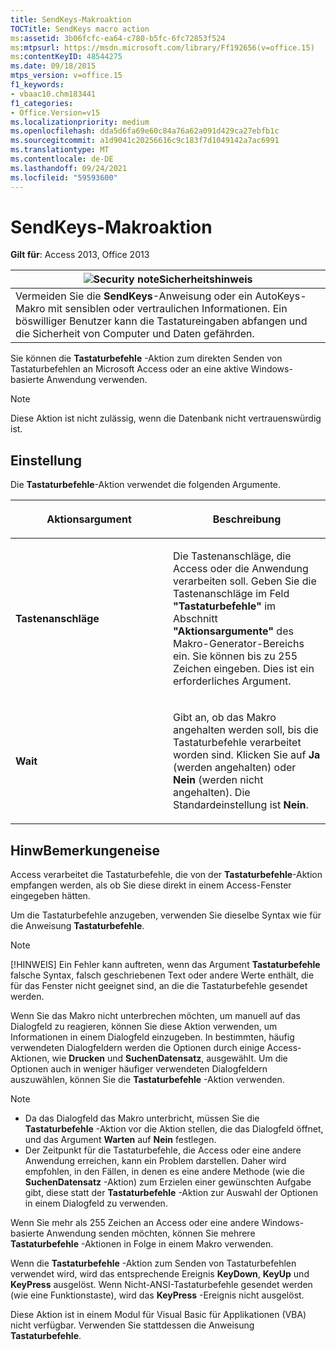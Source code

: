 ```yaml
---
title: SendKeys-Makroaktion
TOCTitle: SendKeys macro action
ms:assetid: 3b06fcfc-ea64-c780-b5fc-6fc72853f524
ms:mtpsurl: https://msdn.microsoft.com/library/Ff192656(v=office.15)
ms:contentKeyID: 48544275
ms.date: 09/18/2015
mtps_version: v=office.15
f1_keywords:
- vbaac10.chm183441
f1_categories:
- Office.Version=v15
ms.localizationpriority: medium
ms.openlocfilehash: dda5d6fa69e60c84a76a62a091d429ca27ebfb1c
ms.sourcegitcommit: a1d9041c20256616c9c183f7d1049142a7ac6991
ms.translationtype: MT
ms.contentlocale: de-DE
ms.lasthandoff: 09/24/2021
ms.locfileid: "59593600"
---
```

# <a name="sendkeys-macro-action"></a>SendKeys-Makroaktion

**Gilt für**: Access 2013, Office 2013

<table>
<thead>
<tr class="header">
<th><img src="media/access-alert-security.gif" title="Sicherheitshinweis" alt="Security note" /><strong>Sicherheitshinweis</strong></th>
</tr>
</thead>
<tbody>
<tr class="odd">
<td>Vermeiden Sie die <strong>SendKeys</strong>-Anweisung oder ein AutoKeys-Makro mit sensiblen oder vertraulichen Informationen. Ein böswilliger Benutzer kann die Tastatureingaben abfangen und die Sicherheit von Computer und Daten gefährden.</td>
</tr>
</tbody>
</table>

Sie können die **Tastaturbefehle** -Aktion zum direkten Senden von Tastaturbefehlen an Microsoft Access oder an eine aktive Windows-basierte Anwendung verwenden.

> [!NOTE]
> Diese Aktion ist nicht zulässig, wenn die Datenbank nicht vertrauenswürdig ist. 

## <a name="setting"></a>Einstellung

Die **Tastaturbefehle**-Aktion verwendet die folgenden Argumente.

<table>
<colgroup>
<col style="width: 50%" />
<col style="width: 50%" />
</colgroup>
<thead>
<tr class="header">
<th><p>Aktionsargument</p></th>
<th><p>Beschreibung</p></th>
</tr>
</thead>
<tbody>
<tr class="odd">
<td><p><strong>Tastenanschläge</strong></p></td>
<td><p>Die Tastenanschläge, die Access oder die Anwendung verarbeiten soll. Geben Sie die Tastenanschläge im Feld <strong>"Tastaturbefehle"</strong> im Abschnitt <strong>"Aktionsargumente"</strong> des Makro-Generator-Bereichs ein. Sie können bis zu 255 Zeichen eingeben. Dies ist ein erforderliches Argument.</p></td>
</tr>
<tr class="even">
<td><p><strong>Wait</strong></p></td>
<td><p>Gibt an, ob das Makro angehalten werden soll, bis die Tastaturbefehle verarbeitet worden sind. Klicken Sie auf <strong>Ja</strong> (werden angehalten) oder <strong>Nein</strong> (werden nicht angehalten). Die Standardeinstellung ist <strong>Nein</strong>.</p></td>
</tr>
</tbody>
</table>


## <a name="remarks"></a>HinwBemerkungeneise

Access verarbeitet die Tastaturbefehle, die von der **Tastaturbefehle**-Aktion empfangen werden, als ob Sie diese direkt in einem Access-Fenster eingegeben hätten.

Um die Tastaturbefehle anzugeben, verwenden Sie dieselbe Syntax wie für die Anweisung **Tastaturbefehle**.

> [!NOTE]
> [!HINWEIS] Ein Fehler kann auftreten, wenn das Argument **Tastaturbefehle** falsche Syntax, falsch geschriebenen Text oder andere Werte enthält, die für das Fenster nicht geeignet sind, an die die Tastaturbefehle gesendet werden.

Wenn Sie das Makro nicht unterbrechen möchten, um manuell auf das Dialogfeld zu reagieren, können Sie diese Aktion verwenden, um Informationen in einem Dialogfeld einzugeben. In bestimmten, häufig verwendeten Dialogfeldern werden die Optionen durch einige Access-Aktionen, wie **Drucken** und **SuchenDatensatz**, ausgewählt. Um die Optionen auch in weniger häufiger verwendeten Dialogfeldern auszuwählen, können Sie die **Tastaturbefehle** -Aktion verwenden.

> [!NOTE]
> - Da das Dialogfeld das Makro unterbricht, müssen Sie die **Tastaturbefehle** -Aktion vor die Aktion stellen, die das Dialogfeld öffnet, und das Argument **Warten** auf **Nein** festlegen.
> - Der Zeitpunkt für die Tastaturbefehle, die Access oder eine andere Anwendung erreichen, kann ein Problem darstellen. Daher wird empfohlen, in den Fällen, in denen es eine andere Methode (wie die **SuchenDatensatz** -Aktion) zum Erzielen einer gewünschten Aufgabe gibt, diese statt der **Tastaturbefehle** -Aktion zur Auswahl der Optionen in einem Dialogfeld zu verwenden.

Wenn Sie mehr als 255 Zeichen an Access oder eine andere Windows-basierte Anwendung senden möchten, können Sie mehrere **Tastaturbefehle** -Aktionen in Folge in einem Makro verwenden.

Wenn die **Tastaturbefehle** -Aktion zum Senden von Tastaturbefehlen verwendet wird, wird das entsprechende Ereignis **KeyDown**, **KeyUp** und **KeyPress** ausgelöst. Wenn Nicht-ANSI-Tastaturbefehle gesendet werden (wie eine Funktionstaste), wird das **KeyPress** -Ereignis nicht ausgelöst.

Diese Aktion ist in einem Modul für Visual Basic für Applikationen (VBA) nicht verfügbar. Verwenden Sie stattdessen die Anweisung **Tastaturbefehle**.

